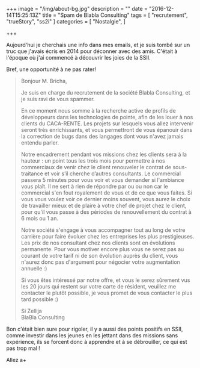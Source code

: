 +++
image = "/img/about-bg.jpg"
description = ""
date = "2016-12-14T15:25:13Z"
title = "Spam de Blabla Consulting"
tags = [
  "recrutement",
  "trueStory",
  "ss2i"
]
categories = [
  "Nostalgie",
]

+++

Aujourd'hui je cherchais une info dans mes emails, et je suis tombé sur un truc que j'avais écris en 2014 pour déconner avec des amis. C'était à l'époque où j'ai commencé à découvrir les joies de la SSII.

Bref, une opportunité à ne pas rater!

<blockquote>
<p>Bonjour M. Bricha,</p>

<p>Je suis en charge du recrutement de la société Blabla Consulting, et je suis ravi de vous spammer.</p>

<p>En ce moment nous somme à la recherche active de profils de développeurs dans les technologies de pointe, afin de les louer à nos clients du CACA-RENTE. Les projets sur lesquels vous allez intervenir seront très enrichissants, et vous permettront de vous épanouir dans la correction de bugs dans des langages dont vous n'avez jamais entendu parler.</p>

<p>Notre encadrement pendant vos missions chez les clients sera à la hauteur : un point tous les trois mois pour permettre à nos commerciaux de venir chez le client renouveler le contrat de sous-traitance et voir s’il cherche d’autres consultants. Le commercial passera 5 minutes pour vous voir et vous demander si l'ambiance vous plaît. Il ne sert à rien de répondre par ou ou non car le commercial s'en fout royalement de vous et de ce que vous faites. Si vous vous voulez voir  ce dernier moins souvent, vous aurez le choix de travailler mieux et de plaire à votre chef de projet chez le client, pour qu'il vous passe à des périodes de renouvellement du contrat à 6 mois ou 1 an.</p>

<p>Notre société s'engage à vous accompagner tout au long de votre carrière pour faire évoluer chez les entreprises les plus prestigieuses. Les prix de nos consultant chez nos clients sont en évolutions permanente. Pour vous motiver encore plus vous ne serez pas au courant de votre tarif ni de son évolution auprès du client, vous n'aurez donc pas d'argument pour négocier votre augmentation annuelle :)</p>

<p>Si vous êtes intéressé par notre offre, et vous le serez sûrement vus les 20 jours qui restent sur votre carte de résident, veuillez me contacter le plutôt possible, je vous promet de vous contacter le plus tard possible :)</p>

<p>Si Zellija</br>
BlaBla Consulting
</p>
</blockquote>

Bon c'était bien sure pour rigoler, il y a aussi des points positifs en SSII, comme investir dans les jeunes en les jettant dans des missions sans expérience, ils se forcent donc à apprendre et à se débrouiller, ce qui est pas trop mal !

Allez a+